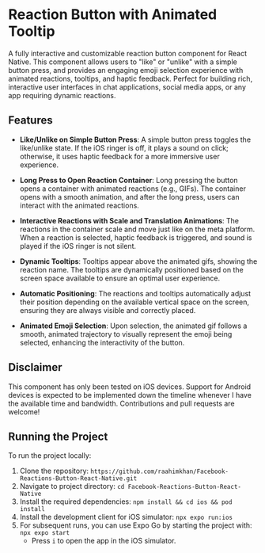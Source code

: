 # Reaction Button with Animated Tooltip

A fully interactive and customizable reaction button component for React Native. This component allows users to "like" or "unlike" with a simple button press, and provides an engaging emoji selection experience with animated reactions, tooltips, and haptic feedback. Perfect for building rich, interactive user interfaces in chat applications, social media apps, or any app requiring dynamic reactions.

## Features

- **Like/Unlike on Simple Button Press**: A simple button press toggles the like/unlike state. If the iOS ringer is off, it plays a sound on click; otherwise, it uses haptic feedback for a more immersive user experience.
  
- **Long Press to Open Reaction Container**: Long pressing the button opens a container with animated reactions (e.g., GIFs). The container opens with a smooth animation, and after the long press, users can interact with the animated reactions.

- **Interactive Reactions with Scale and Translation Animations**: The reactions in the container scale and move just like on the meta platform. When a reaction is selected, haptic feedback is triggered, and sound is played if the iOS ringer is not silent.

- **Dynamic Tooltips**: Tooltips appear above the animated gifs, showing the reaction name. The tooltips are dynamically positioned based on the screen space available to ensure an optimal user experience.

- **Automatic Positioning**: The reactions and tooltips automatically adjust their position depending on the available vertical space on the screen, ensuring they are always visible and correctly placed.

- **Animated Emoji Selection**: Upon selection, the animated gif follows a smooth, animated trajectory to visually represent the emoji being selected, enhancing the interactivity of the button.

## Disclaimer

This component has only been tested on iOS devices. Support for Android devices is expected to be implemented down the timeline whenever I have the available time and bandwidth. Contributions and pull requests are welcome!

## Running the Project

To run the project locally:

1. Clone the repository: `https://github.com/raahimkhan/Facebook-Reactions-Button-React-Native.git`
2. Navigate to project directory: `cd Facebook-Reactions-Button-React-Native`
3. Install the required dependencies: `npm install && cd ios && pod install`
4. Install the development client for iOS simulator: `npx expo run:ios`
5. For subsequent runs, you can use Expo Go by starting the project with: `npx expo start`
   - Press `i` to open the app in the iOS simulator.
